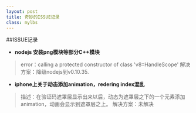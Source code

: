 ```yaml
---
layout: post
title: 奇妙的ISSUE记录
class: mylbs
---
```


##ISSUE记录

+ **nodejs 安装png模块等部分C++模块**   
>error：calling a protected constructor of class 'v8::HandleScope' 
>解决方案：降级nodejs到v0.10.35.

+ **iphone上关于动态添加animation，redering index混乱**    
>描述：在验证码遮罩层显示出来以后，动态为遮罩层之下的一个元素添加animation，动画会显示到遮罩层之上。
>解决方案：未解决

